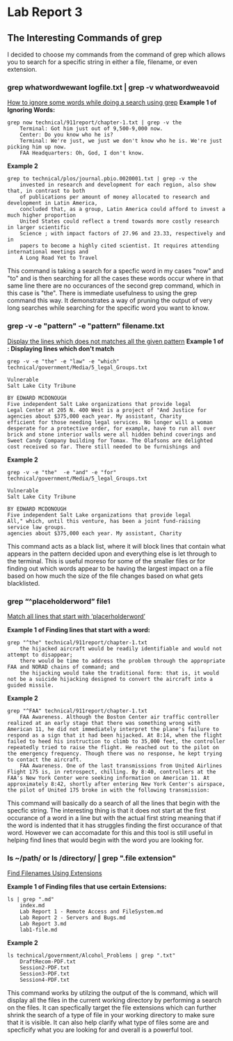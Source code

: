 # Lab Report 3

## The Interesting Commands of grep

I decided to choose my commands from the command of grep which allows you to search for a specific string in 
either a file, filename, or even extension. 


### grep whatwordwewant logfile.txt | grep -v whatwordweavoid

[How to ignore some words while doing a search using grep](https://javarevisited.blogspot.com/2011/06/10-examples-of-grep-command-in-unix-and.html#axzz81MdcXFPV)
**Example 1 of Ignoring Words:**
```
grep now technical/911report/chapter-1.txt | grep -v the
    Terminal: Got him just out of 9,500-9,000 now.
    Center: Do you know who he is?
    Terminal: We're just, we just we don't know who he is. We're just picking him up now.
    FAA Headquarters: Oh, God, I don't know.
```
**Example 2**

```
grep to technical/plos/journal.pbio.0020001.txt | grep -v the
    invested in research and development for each region, also show that, in contrast to both
    of publications per amount of money allocated to research and development in Latin America,
    concluded that, as a group, Latin America could afford to invest a much higher proportion
    United States could reflect a trend towards more costly research in larger scientific
    Science ; with impact factors of 27.96 and 23.33, respectively and in
    papers to become a highly cited scientist. It requires attending international meetings and
    A Long Road Yet to Travel
```

This command is taking a search for a specfic word in my cases "now" and "to" and is then searching for all the cases these words occur where in that same line there are no occurances of the second grep command, which in this case is "the". There is immediate usefulness to using the grep command this way. It demonstrates a way of pruning the output of very long searches while searching for the specific word you want to know. 

### grep -v -e "pattern" -e "pattern" filename.txt

[Display the lines which does not matches all the given pattern](https://www.thegeekstuff.com/2009/03/15-practical-unix-grep-command-examples/)
**Example 1 of : Displaying lines which don't match**

```
grep -v -e "the" -e "law" -e "which" technical/government/Media/5_legal_Groups.txt

Vulnerable
Salt Lake City Tribune

BY EDWARD MCDONOUGH
Five independent Salt Lake organizations that provide legal
Legal Center at 205 N. 400 West is a project of "And Justice for
agencies about $375,000 each year. My assistant, Charity
efficient for those needing legal services. No longer will a woman
desperate for a protective order, for example, have to run all over
brick and stone interior walls were all hidden behind coverings and
Sweet Candy Company building for Tomax. The Olafsons are delighted
cost received so far. There still needed to be furnishings and
```

**Example 2**


```
grep -v -e "the"  -e "and" -e "for" technical/government/Media/5_legal_Groups.txt

Vulnerable
Salt Lake City Tribune

BY EDWARD MCDONOUGH
Five independent Salt Lake organizations that provide legal
All," which, until this venture, has been a joint fund-raising
service law groups.
agencies about $375,000 each year. My assistant, Charity
```

This command acts as a black list, where it will block lines that contain what appears in the pattern decided upon and everything else is let through to the terminal. This is useful moreso for some of the smaller files or for finding out which words appear to be having the largest impact on a file based on how much the size of the file changes based on what gets blacklisted. 

### grep “^placeholderword” file1
[Match all lines that start with ‘placerholderword’](https://www.softwaretestinghelp.com/grep-command-in-unix/)

**Example 1 of Finding lines that start with a word:**

```
grep "^the" technical/911report/chapter-1.txt
    the hijacked aircraft would be readily identifiable and would not attempt to disappear;
    there would be time to address the problem through the appropriate FAA and NORAD chains of command; and
    the hijacking would take the traditional form: that is, it would not be a suicide hijacking designed to convert the aircraft into a guided missile.
```

**Example 2**


```
grep "^FAA" technical/911report/chapter-1.txt
    FAA Awareness. Although the Boston Center air traffic controller realized at an early stage that there was something wrong with American 11, he did not immediately interpret the plane's failure to respond as a sign that it had been hijacked. At 8:14, when the flight failed to heed his instruction to climb to 35,000 feet, the controller repeatedly tried to raise the flight. He reached out to the pilot on the emergency frequency. Though there was no response, he kept trying to contact the aircraft.
    FAA Awareness. One of the last transmissions from United Airlines Flight 175 is, in retrospect, chilling. By 8:40, controllers at the FAA's New York Center were seeking information on American 11. At approximately 8:42, shortly after entering New York Center's airspace, the pilot of United 175 broke in with the following transmission:
```

This command will basically do a search of all the lines that begin with the specfic string. The interesting thing is that it does not start at the first occurance of a word in a line but with the actual first string meaning that if the word is indented that it has struggles finding the first occurance of that word. However we can accomadate for this and this tool is still useful in helping find lines that would begin with the word you are looking for. 


### ls ~/path/ or  ls /directory/ | grep ".file extension"

[Find Filenames Using Extensions](https://www.makeuseof.com/grep-command-practical-examples/?newsletter_popup=1)

**Example 1 of Finding files that use certain Extensions:**

```
ls | grep ".md"
    index.md
    Lab Report 1 - Remote Access and FileSystem.md
    Lab Report 2 - Servers and Bugs.md
    Lab Report 3.md
    lab1-file.md
```

**Example 2**


```
ls technical/government/Alcohol_Problems | grep ".txt"
    DraftRecom-PDF.txt
    Session2-PDF.txt
    Session3-PDF.txt
    Session4-PDF.txt
```

This command works by utilzing the output of the ls command, which will display all the files in the current working directory by performing a search on the files. It can specfically target the file extensions which can further shrink the search of a type of file in your working directory to make sure that it is visible. It can also help clarify what type of files some are and specficify what you are looking for and overall is a powerful tool.